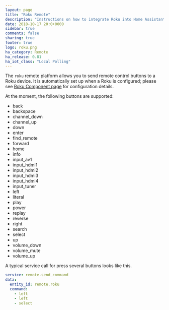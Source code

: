 ```yaml
---
layout: page
title: "Roku Remote"
description: "Instructions on how to integrate Roku into Home Assistant."
date: 2018-10-17 20:0+0000
sidebar: true
comments: false
sharing: true
footer: true
logo: roku.png
ha_category: Remote
ha_release: 0.81
ha_iot_class: "Local Polling"
---
```

 
The `roku` remote platform allows you to send remote control buttons to a Roku device. It is automatically set up when a Roku is configured; please see [Roku Component page](/components/roku/) for configuration details.
 
At the moment, the following buttons are supported:

- back
- backspace
- channel_down
- channel_up
- down
- enter
- find_remote
- forward
- home
- info
- input_av1
- input_hdmi1
- input_hdmi2
- input_hdmi3
- input_hdmi4
- input_tuner
- left
- literal
- play
- power
- replay
- reverse
- right
- search
- select
- up
- volume_down
- volume_mute
- volume_up

A typical service call for press several buttons looks like this.

```yaml
service: remote.send_command
data:
  entity_id: remote.roku
  command:
    - left
    - left
    - select
```